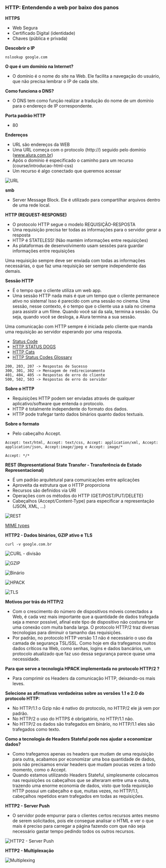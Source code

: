 ### HTTP: Entendendo a web por baixo dos panos

**HTTPS**
- Web Segura
- Certificado Digital (identidade)
- Chaves (pública e privada)

**Descobrir o IP**
```
nslookup google.com
```

**O que é um domínio na Internet?**
- O domínio é o nome do site na Web. Ele facilita a navegação do usuário, que não precisa lembrar o IP de cada site.

**Como funciona o DNS?**
- O DNS tem como função realizar a tradução do nome de um domínio para o endereço de IP correspondente.

**Porta padrão HTTP**
- 80

**Endereços**
- URL são endereços da WEB
- Uma URL começa com o protocolo (http://) seguido pelo domínio (www.alura.com.br)
- Após o domínio é especificado o caminho para um recurso (course/introducao-html-css)
- Um recurso é algo conectado que queremos acessar

![URL](https://s3.amazonaws.com/caelum-online-public/http/http-url.png)

**smb**
- Server Message Block. Ele é utilizado para compartilhar arquivos dentro de uma rede local.

**HTTP (REQUEST-RESPONSE)**
- O protocolo HTTP segue o modelo REQUISIÇÃO-RESPOSTA
- Uma requisição precisa ter todas as informações para o servidor gerar a resposta
- HTTP é STATELESS! (Não mantém informações entre requisições)
- As plataformas de desenvolvimento usam sessões para guardar informações entre requisições

Uma requisição sempre deve ser enviada com todas as informações necessárias, o que faz uma requisição ser sempre independente das demais.

**Sessão HTTP**
- É o tempo que o cliente utiliza um web app.
- Uma sessão HTTP nada mais é que um tempo que o cliente permanece ativo no sistema! Isso é parecido com uma sessão no cinema. Uma sessão, nesse contexto, é o tempo que o cliente usa a sala no cinema para assistir a um filme. Quando você sai da sala, termina a sessão. Ou seja, quando você se desloga, a Alura termina a sua sessão.

Uma comunicação com HTTP sempre é iniciada pelo cliente que manda uma requisição ao servidor esperando por uma resposta.

* [Status Code](https://www.w3schools.com/tags/ref_httpmessages.asp)
* [HTTP STATUS DOGS](https://httpstatusdogs.com/)
* [HTTP Cats](https://http.cat/)
* [HTTP Status Codes Glossary](https://www.webfx.com/web-development/glossary/http-status-codes/)

```
200, 203, 207 -> Respostas de Sucesso
300, 301, 302 -> Mensagem de redirecionamento
401, 404, 405 -> Respostas de erro do cliente
500, 502, 503 -> Respostas de erro do servidor
```

**Sobre o HTTP**
- Requisições HTTP podem ser enviadas através de qualquer aplicativo/software que entenda o protocolo.
- HTTP é totalmente independente do formato dos dados.
- HTTP pode trafegar tanto dados binários quanto dados textuais.

**Sobre o formato**
- Pelo cabeçalho Accept.

```
Accept: text/html, Accept: text/css, Accept: application/xml, Accept: application/json, Accept:image/jpeg e Accept: image/*
```

```
Accept: */*
```

**REST (Representational State Transfer - Transferência de Estado Representacional)**
- É um padrão arquitetural para comunicações entre aplicações
- Aproveita da estrutura que o HTTP proporciona
- Recursos são definidos via URI
- Operações com os métodos do HTTP (GET/POST/PUT/DELETE)
- Cabeçalhos (Accept/Content-Type) para especificar a representação (JSON, XML, ...) 

![REST](https://s3.amazonaws.com/caelum-online-public/http/images/08/imagem2-cap8-rest-http.png)

[MIME types](https://developer.mozilla.org/en-US/docs/Web/HTTP/Basics_of_HTTP/MIME_types)

**HTTP2 - Dados binários, GZIP ativo e TLS**
```
curl -v google.com.br
```

![CURL - divisão](https://s3.amazonaws.com/caelum-online-public/http/images/08/curl.png)

![GZIP](https://s3.amazonaws.com/caelum-online-public/http/images/08/gzip.png)

![Binário](https://s3.amazonaws.com/caelum-online-public/http/images/08/binario.png)

![HPACK](https://s3.amazonaws.com/caelum-online-public/http/images/08/hpack.png)

![TLS](https://s3.amazonaws.com/caelum-online-public/http/images/08/tls.png)

**Motivos por trás do HTTP/2**
- Com o crescimento do número de dispositivos móveis conectados a Web, é cada vez mais importante que a quantidade de dados trafegada seja a menor possível, afinal este tipo de dispositivo não costuma ter uma conexão com muita banda larga. O protocolo HTTP/2 traz diversas tecnologias para diminuir o tamanho das requisições.
- Por padrão, no protocolo HTTP versão 1.1 não é necessário o uso da camada de segurança TSL/SSL. Como hoje em dia trafegamos muitos dados críticos na Web, como senhas, logins e dados bancários, um protocolo atualizado que faz uso dessa segurança parece quase uma necessidade.

**Para que serve a tecnologia HPACK implementada no protocolo HTTP/2 ?**
- Para comprimir os Headers da comunicação HTTP, deixando-os mais leves.

**Selecione as afirmativas verdadeiras sobre as versões 1.1 e 2.0 do protocolo HTTP:**
- No HTTP/1.1 o Gzip não é nativo do protocolo, no HTTP/2 ele já vem por padrão.
- No HTTP/2 o uso do HTTPS é obrigatório, no HTTP/1.1 não.
- No HTTP/2 os dados são trafegados em binário, no HTTP/1.1 eles são trafegados como texto.

**Como a tecnologia de Headers Stateful pode nos ajudar a economizar dados?**
- Como trafegamos apenas os headers que mudam de uma requisição para outra, acabamos por economizar uma boa quantidade de dados, pois não precisamos enviar headers que mudam poucas vezes a todo momento, como o Accept.
- Quando estamos utilizando Headers Stateful, simplesmente colocamos nas requisições os cabeçalhos que se alteraram entre uma e outra, trazendo uma enorme economia de dados, visto que toda requisição HTTP possui um cabeçalho e que, muitas vezes, no HTTP/1.1, cabeçalhos repetidos eram trafegados em todas as requisições.

**HTTP2 - Server Push**
- O servidor pode empurrar para o clientes certos recursos antes mesmo de serem solicitados, pois ele consegue analisar o HTML e ver o que mais é preciso para carregar a página fazendo com que não seja necessário gastar tempo pedindo todos os outros recursos.

![HTTP2 - Server Push](https://s3.amazonaws.com/caelum-online-public/http/http2-push.png)

**HTTP2 - Multiplexação**

![Multiplexing](https://s3.amazonaws.com/caelum-online-public/http/images/08/keep-alive-http2.png)
